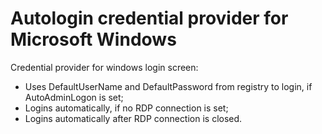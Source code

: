 # Autologin credential provider for Microsoft Windows

Credential provider for windows login screen:
- Uses DefaultUserName and DefaultPassword from registry to login, if AutoAdminLogon is set;
- Logins automatically, if no RDP connection is set;
- Logins automatically after RDP connection is closed.
